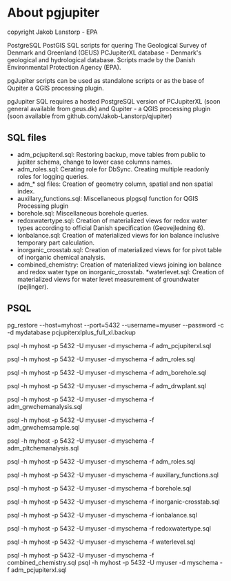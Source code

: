 # About pgjupiter 

copyright Jakob Lanstorp - EPA

PostgreSQL PostGIS SQL scripts for quering The Geological Survey of Denmark and Greenland (GEUS) PCJupiterXL database - Denmark's geological and hydrological database. Scripts made by the Danish Environmental Protection Agency (EPA).

pgJupiter scripts can be used as standalone scripts or as the base of Qupiter a QGIS processing plugin.

pgJupiter SQL requires a hosted PostgreSQL version of PCJupiterXL (soon general available from geus.dk) and
Qupiter - a QGIS processing plugin (soon available from github.com/Jakob-Lanstorp/qjupiter)

## SQL files 

* adm_pcjupiterxl.sql: Restoring backup, move tables from public to jupiter schema, change to lower case columns names. 
* adm_roles.sql: Cerating role for DbSync. Creating multiple readonly roles for logging queries.
* adm_* sql files: Creation of geometry column, spatial and non spatial index.
* auxillary_functions.sql: Miscellaneous plpgsql function for QGIS Processing plugin
* borehole.sql: Miscellaneous borehole queries.
* redoxwatertype.sql: Creation of materialized views for redox water types according to official Danish specification 
(Geovejledning 6).
* ionbalance.sql: Creation of materialized views for ion balance inclusive temporary part calculation.
* inorganic_crosstab.sql: Creation of materialized views for for pivot table of inorganic chemical analysis.
* combined_chemistry: Creation of materialized views joining ion balance and redox water type on inorganic_crosstab.
*waterlevet.sql: Creation of materialized views for water levet measurement of groundwater (pejlinger).

## PSQL

pg_restore --host=myhost --port=5432 --username=myuser --password -c -d mydatabase pcjupiterxlplus_full_xl.backup

psql -h myhost -p 5432 -U myuser -d myschema -f adm_pcjupiterxl.sql

psql -h myhost -p 5432 -U myuser -d myschema -f adm_roles.sql

psql -h myhost -p 5432 -U myuser -d myschema -f adm_borehole.sql

psql -h myhost -p 5432 -U myuser -d myschema -f adm_drwplant.sql

psql -h myhost -p 5432 -U myuser -d myschema -f adm_grwchemanalysis.sql

psql -h myhost -p 5432 -U myuser -d myschema -f adm_grwchemsample.sql

psql -h myhost -p 5432 -U myuser -d myschema -f adm_pltchemanalysis.sql

psql -h myhost -p 5432 -U myuser -d myschema -f adm_roles.sql

psql -h myhost -p 5432 -U myuser -d myschema -f auxillary_functions.sql

psql -h myhost -p 5432 -U myuser -d myschema -f borehole.sql

psql -h myhost -p 5432 -U myuser -d myschema -f inorganic-crosstab.sql

psql -h myhost -p 5432 -U myuser -d myschema -f ionbalance.sql

psql -h myhost -p 5432 -U myuser -d myschema -f redoxwatertype.sql

psql -h myhost -p 5432 -U myuser -d myschema -f waterlevel.sql

psql -h myhost -p 5432 -U myuser -d myschema -f combined_chemistry.sql
psql -h myhost -p 5432 -U myuser -d myschema -f adm_pcjupiterxl.sql
